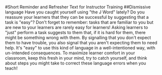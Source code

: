 #Short Reminder and Refresher Text for Instructor Training
##Dismissive language
Have you caught yourself using "the J Word" lately? Do you reassure your learners that they can be successful by suggesting 
that a task is "easy"? Don't forget to remember: tasks that are familiar to you but are new to your learners are rarely easy
for learners! Asking learners to "just" perform a task suggests to them that, if it is hard for them, there might be something
wrong with them. By signalling that you don't expect them to have trouble, you also signal that you aren't expecting them to need
help. It's "easy" to use this kind of language in a well-intentioned way, with un-intended consequences. To maximize learner comfort in your classroom, keep this fresh in your 
mind, try to catch yourself, and think about steps you might take to correct these language errors when you teach!
